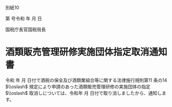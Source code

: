 別紙10

第 号令和 年 月 日

国税庁長官国税局長

# 酒類販売管理研修実施団体指定取消通知書

令和 年 月 日付で酒税の保全及び酒類業組合等に関する法律施行規則第11 条の14 $\\oslash$ 規定により申請のあった酒類販売管理研修の実施団体の指定 $\\oslash$ 取消しについては、令和年 月 日付で取り消しましたから、通知します。